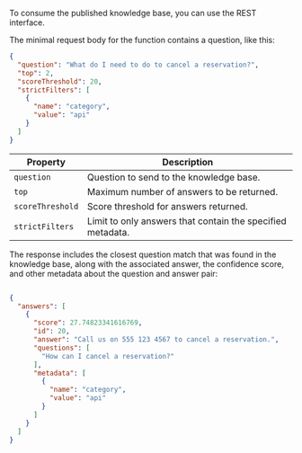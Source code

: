 
To consume the published knowledge base, you can use the REST interface.

The minimal request body for the function contains a question, like this:

```JSON
{
  "question": "What do I need to do to cancel a reservation?",
  "top": 2,
  "scoreThreshold": 20,
  "strictFilters": [
    {
      "name": "category",
      "value": "api"
    }
  ]
}
```

|Property  |Description  |
|---------|---------|
|`question`|Question to send to the knowledge base.|
|`top`|Maximum number of answers to be returned.|
|`scoreThreshold`|Score threshold for answers returned.|
|`strictFilters`|Limit to only answers that contain the specified metadata.|

The response includes the closest question match that was found in the knowledge base, along with the associated answer, the confidence score, and other metadata about the question and answer pair:

```JSON

{
  "answers": [
    {
      "score": 27.74823341616769,
      "id": 20,
      "answer": "Call us on 555 123 4567 to cancel a reservation.",
      "questions": [
        "How can I cancel a reservation?"
      ],
      "metadata": [
        {
          "name": "category",
          "value": "api"
        }
      ]
    }
  ]
}
```
